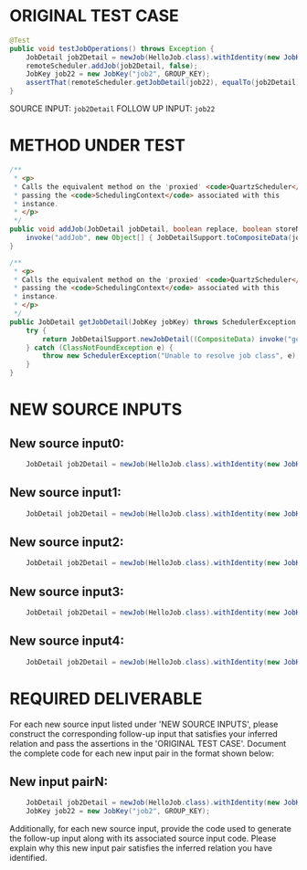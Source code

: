 # ORIGINAL TEST CASE
```java
@Test
public void testJobOperations() throws Exception {
    JobDetail job2Detail = newJob(HelloJob.class).withIdentity(new JobKey("job2", GROUP_KEY)).storeDurably().build();
    remoteScheduler.addJob(job2Detail, false);
    JobKey job22 = new JobKey("job2", GROUP_KEY);
    assertThat(remoteScheduler.getJobDetail(job22), equalTo(job2Detail));
}

```
SOURCE INPUT: `job2Detail`
FOLLOW UP INPUT: `job22`


# METHOD UNDER TEST
```java
/**
 * <p>
 * Calls the equivalent method on the 'proxied' <code>QuartzScheduler</code>,
 * passing the <code>SchedulingContext</code> associated with this
 * instance.
 * </p>
 */
public void addJob(JobDetail jobDetail, boolean replace, boolean storeNonDurableWhileAwaitingScheduling) throws SchedulerException {
    invoke("addJob", new Object[] { JobDetailSupport.toCompositeData(jobDetail), replace, storeNonDurableWhileAwaitingScheduling }, new String[] { CompositeData.class.getName(), boolean.class.getName(), boolean.class.getName() });
}

/**
 * <p>
 * Calls the equivalent method on the 'proxied' <code>QuartzScheduler</code>,
 * passing the <code>SchedulingContext</code> associated with this
 * instance.
 * </p>
 */
public JobDetail getJobDetail(JobKey jobKey) throws SchedulerException {
    try {
        return JobDetailSupport.newJobDetail((CompositeData) invoke("getJobDetail", new Object[] { jobKey.getName(), jobKey.getGroup() }, new String[] { String.class.getName(), String.class.getName() }));
    } catch (ClassNotFoundException e) {
        throw new SchedulerException("Unable to resolve job class", e);
    }
}

```


# NEW SOURCE INPUTS
## New source input0:
```java
    JobDetail job2Detail = newJob(HelloJob.class).withIdentity(new JobKey("job2", GROUP_KEY)).storeDurably().build();
```

## New source input1:
```java
    JobDetail job2Detail = newJob(HelloJob.class).withIdentity(new JobKey("job3", GROUP_KEY)).storeDurably().build();
```

## New source input2:
```java
    JobDetail job2Detail = newJob(HelloJob.class).withIdentity(new JobKey("job2", "GROUP_KEY2")).storeDurably().build();
```

## New source input3:
```java
    JobDetail job2Detail = newJob(HelloJob.class).withIdentity(new JobKey("job4", "GROUP_KEY2")).storeDurably().build();
```

## New source input4:
```java
    JobDetail job2Detail = newJob(HelloJob.class).withIdentity(new JobKey("job5", "GROUP_KEY3")).storeDurably().build();
```



# REQUIRED DELIVERABLE
For each new source input listed under 'NEW SOURCE INPUTS', please construct the corresponding follow-up input that satisfies your inferred relation and pass the assertions in the 'ORIGINAL TEST CASE'. Document the complete code for each new input pair in the format shown below:
## New input pairN:
```java
    JobDetail job2Detail = newJob(HelloJob.class).withIdentity(new JobKey("job2", GROUP_KEY)).storeDurably().build();
    JobKey job22 = new JobKey("job2", GROUP_KEY);
```

Additionally, for each new source input, provide the code used to generate the follow-up input along with its associated source input code. Please explain why this new input pair satisfies the inferred relation you have identified.